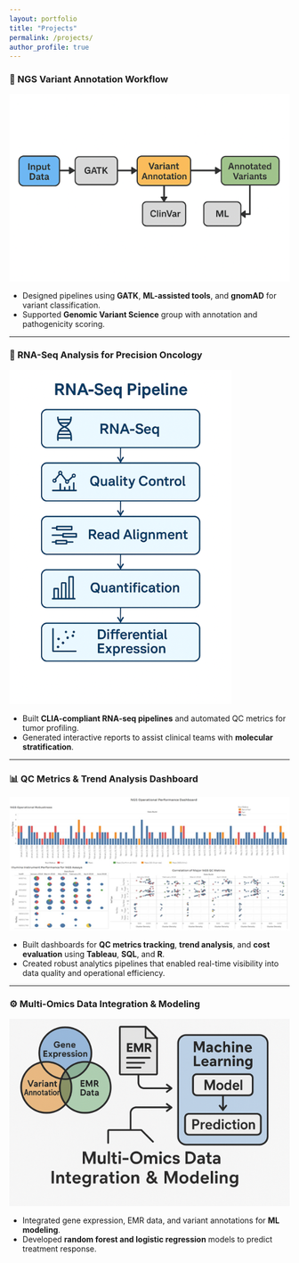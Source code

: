 ```yaml
---
layout: portfolio
title: "Projects"
permalink: /projects/
author_profile: true
---
```


### 🧬 NGS Variant Annotation Workflow
![NGS Variant Annotation Workflow](/assets/images/ngs_variant_pipeline.png)

- Designed pipelines using **GATK**, **ML-assisted tools**, and **gnomAD** for variant classification.
- Supported **Genomic Variant Science** group with annotation and pathogenicity scoring.

---

### 🔬 RNA-Seq Analysis for Precision Oncology
![RNA-Seq Pipeline](/assets/images/rnaseq_pipeline.png)

- Built **CLIA-compliant RNA-seq pipelines** and automated QC metrics for tumor profiling.
- Generated interactive reports to assist clinical teams with **molecular stratification**.

---

### 📊 QC Metrics & Trend Analysis Dashboard
![QC Dashboard](/assets/images/qc_dashboard.png)

- Built dashboards for **QC metrics tracking**, **trend analysis**, and **cost evaluation** using **Tableau**, **SQL**, and **R**.
- Created robust analytics pipelines that enabled real-time visibility into data quality and operational efficiency.

---

### ⚙️ Multi-Omics Data Integration & Modeling
![Multi-Omics Data Modeling](/assets/images/multiomics_modeling.png)

- Integrated gene expression, EMR data, and variant annotations for **ML modeling**.
- Developed **random forest and logistic regression** models to predict treatment response.
